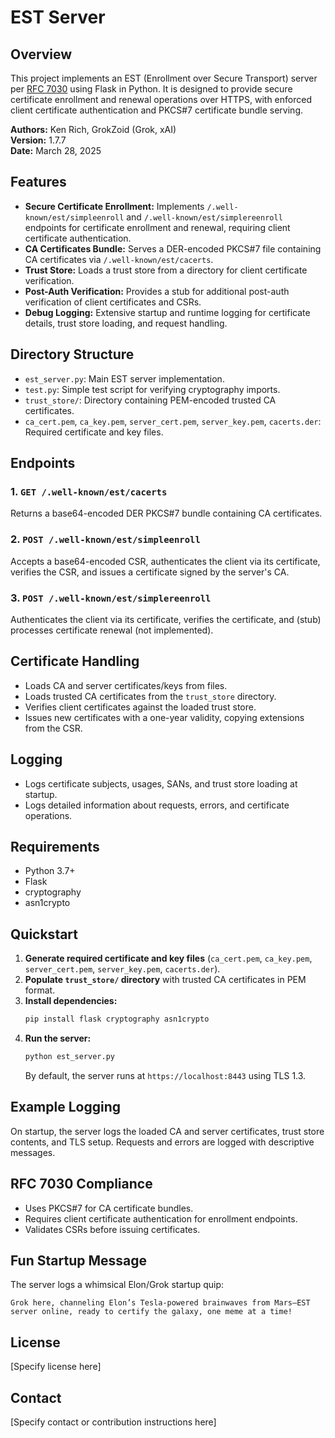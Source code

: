 # EST Server

## Overview

This project implements an EST (Enrollment over Secure Transport) server per [RFC 7030](https://datatracker.ietf.org/doc/html/rfc7030) using Flask in Python. It is designed to provide secure certificate enrollment and renewal operations over HTTPS, with enforced client certificate authentication and PKCS#7 certificate bundle serving.

**Authors:** Ken Rich, GrokZoid (Grok, xAI)  
**Version:** 1.7.7  
**Date:** March 28, 2025

## Features

- **Secure Certificate Enrollment:** Implements `/.well-known/est/simpleenroll` and `/.well-known/est/simplereenroll` endpoints for certificate enrollment and renewal, requiring client certificate authentication.
- **CA Certificates Bundle:** Serves a DER-encoded PKCS#7 file containing CA certificates via `/.well-known/est/cacerts`.
- **Trust Store:** Loads a trust store from a directory for client certificate verification.
- **Post-Auth Verification:** Provides a stub for additional post-auth verification of client certificates and CSRs.
- **Debug Logging:** Extensive startup and runtime logging for certificate details, trust store loading, and request handling.

## Directory Structure

- `est_server.py`: Main EST server implementation.
- `test.py`: Simple test script for verifying cryptography imports.
- `trust_store/`: Directory containing PEM-encoded trusted CA certificates.
- `ca_cert.pem`, `ca_key.pem`, `server_cert.pem`, `server_key.pem`, `cacerts.der`: Required certificate and key files.

## Endpoints

### 1. `GET /.well-known/est/cacerts`
Returns a base64-encoded DER PKCS#7 bundle containing CA certificates.

### 2. `POST /.well-known/est/simpleenroll`
Accepts a base64-encoded CSR, authenticates the client via its certificate, verifies the CSR, and issues a certificate signed by the server's CA.

### 3. `POST /.well-known/est/simplereenroll`
Authenticates the client via its certificate, verifies the certificate, and (stub) processes certificate renewal (not implemented).

## Certificate Handling

- Loads CA and server certificates/keys from files.
- Loads trusted CA certificates from the `trust_store` directory.
- Verifies client certificates against the loaded trust store.
- Issues new certificates with a one-year validity, copying extensions from the CSR.

## Logging

- Logs certificate subjects, usages, SANs, and trust store loading at startup.
- Logs detailed information about requests, errors, and certificate operations.

## Requirements

- Python 3.7+
- Flask
- cryptography
- asn1crypto

## Quickstart

1. **Generate required certificate and key files** (`ca_cert.pem`, `ca_key.pem`, `server_cert.pem`, `server_key.pem`, `cacerts.der`).
2. **Populate `trust_store/` directory** with trusted CA certificates in PEM format.
3. **Install dependencies:**
   ```bash
   pip install flask cryptography asn1crypto
   ```
4. **Run the server:**
   ```bash
   python est_server.py
   ```
   By default, the server runs at `https://localhost:8443` using TLS 1.3.

## Example Logging

On startup, the server logs the loaded CA and server certificates, trust store contents, and TLS setup. Requests and errors are logged with descriptive messages.

## RFC 7030 Compliance

- Uses PKCS#7 for CA certificate bundles.
- Requires client certificate authentication for enrollment endpoints.
- Validates CSRs before issuing certificates.

## Fun Startup Message

The server logs a whimsical Elon/Grok startup quip:
```
Grok here, channeling Elon’s Tesla-powered brainwaves from Mars—EST server online, ready to certify the galaxy, one meme at a time!
```

## License

[Specify license here]

## Contact

[Specify contact or contribution instructions here]

